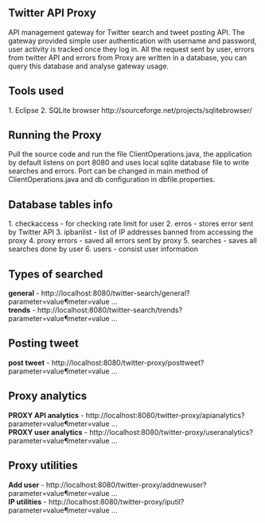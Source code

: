 <H2>Twitter API Proxy</H2>

API management gateway for Twitter search and tweet posting API. The gateway provided simple user authentication with username and password, user activity is tracked once they log in. All the request sent by user, errors from twitter API and errors from Proxy are written in a database, you can query this database and analyse gateway usage.

<h2>Tools used</h2>
1. Eclipse
2. SQLite browser http://sourceforge.net/projects/sqlitebrowser/

<H2>Running the Proxy</H2>
Pull the source code and run the file ClientOperations.java, the application by default listens on port 8080 and uses local sqlite database file to write searches and errors. Port can be changed in main method of ClientOperations.java and db configuration in dbfile.properties.

<H2>Database tables info</H2>
1. checkaccess - for checking rate limit for user
2. erros - stores error sent by Twitter API
3. ipbanlist - list of IP addresses banned from accessing the proxy
4. proxy errors - saved all errors sent by proxy
5. searches - saves all searches done by user
6. users - consist user information

<h2>Types of searched</h2>
<b>general</b> - http://localhost:8080/twitter-search/general?parameter=value&parameter=value ...
<br>
<b>trends</b> - http://localhost:8080/twitter-search/trends?parameter=value&parameter=value ...

<h2>Posting tweet</h2>
<b>post tweet</b> - http://localhost:8080/twitter-proxy/posttweet?parameter=value&parameter=value ...
<h2>Proxy analytics</h2>
<b>PROXY API analytics</b> - http://localhost:8080/twitter-proxy/apianalytics?parameter=value&parameter=value ...
<br>
<b>PROXY user analytics</b> - http://localhost:8080/twitter-proxy/useranalytics?parameter=value&parameter=value ...
<h2>Proxy utilities</h2>
<b>Add user</b> - http://localhost:8080/twitter-proxy/addnewuser?parameter=value&parameter=value ...
<br>
<b>IP utilities</b> - http://localhost:8080/twitter-proxy/iputil?parameter=value&parameter=value ...
